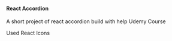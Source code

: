<h4>React Accordion</h4>
<p>A short project of react accordion build with help Udemy Course</p>
<p>Used React Icons</p>
